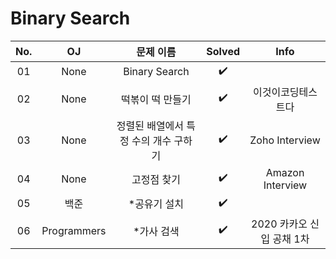 # Binary Search


|          No.          |        OJ        |        문제 이름         |        Solved     |     Info   |
| :-----: |  :--------: |:---------------------: | :-----: |:-----: |
| 01 | None | Binary Search | ✔️ |  |
| 02 | None | 떡볶이 떡 만들기 | ✔️ | 이것이코딩테스트다 |
| 03 | None | 정렬된 배열에서 특정 수의 개수 구하기 | ✔️ |  Zoho Interview  |
| 04 | None | 고정점 찾기 | ✔️ | Amazon Interview |
| 05 | 백준 | *공유기 설치 | ✔️ |  |
| 06 | Programmers | *가사 검색 | ✔️ | 2020 카카오 신입 공채 1차 |